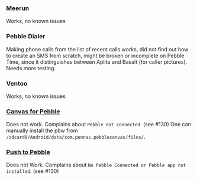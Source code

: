 ### Meerun
Works, no known issues
### Pebble Dialer
Making phone calls from the list of recent calls works, did not find out how to create an SMS from scratch, might be broken or incomplete on Pebble Time, since it distinguishes between Aplite and Basalt (for caller pictures). Needs more testing.
### Ventoo
Works, no known issues
### [Canvas for Pebble](https://play.google.com/store/apps/details?id=com.pennas.pebblecanvas)
Does not work. Complains about `Pebble not connected`. (see #130) One can manually install the pbw from `/sdcard0/Android/data/com.pennas.pebblecanvas/files/`.
### [Push to Pebble](https://play.google.com/store/apps/details?id=com.mohammadag.pushtopebble)
Does not Work. Complains about `No Pebble Connected or Pebble app not installed`. (see #130)

